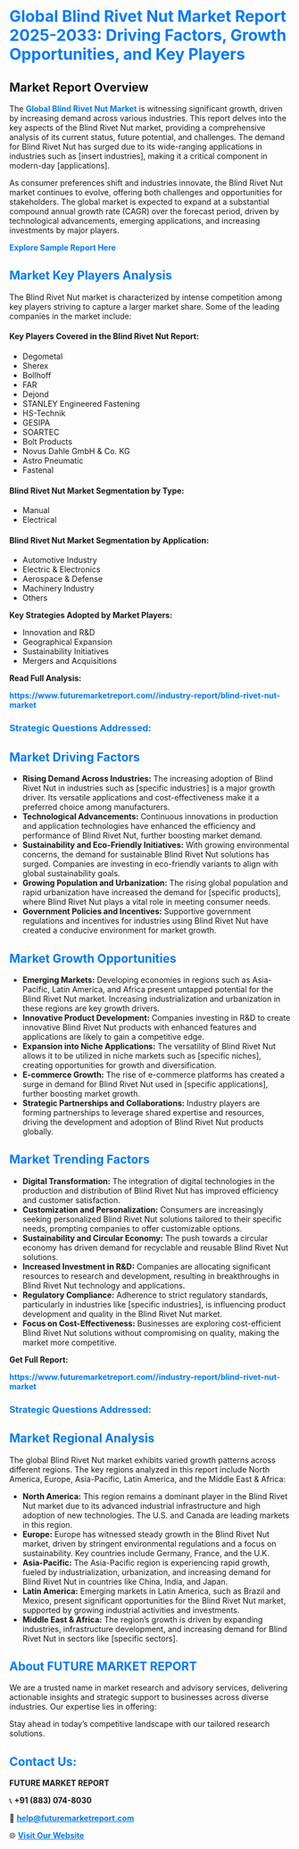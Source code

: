 <h1 style="color: #007BFF;">Global Blind Rivet Nut Market Report 2025-2033: Driving Factors, Growth Opportunities, and Key Players</h1>

<section id="overview">
<h2>Market Report Overview</h2>
<p>The <a href="https://www.futuremarketreport.com//industry-report/blind-rivet-nut-market" style="color: #007BFF; text-decoration: none;"><strong>Global Blind Rivet Nut Market</strong></a> is witnessing significant growth, driven by increasing demand across various industries. This report delves into the key aspects of the Blind Rivet Nut market, providing a comprehensive analysis of its current status, future potential, and challenges. The demand for Blind Rivet Nut has surged due to its wide-ranging applications in industries such as [insert industries], making it a critical component in modern-day [applications].</p>
<p>As consumer preferences shift and industries innovate, the Blind Rivet Nut market continues to evolve, offering both challenges and opportunities for stakeholders. The global market is expected to expand at a substantial compound annual growth rate (CAGR) over the forecast period, driven by technological advancements, emerging applications, and increasing investments by major players.</p>
</section>

<section id="overview">
<p><a href="https://www.futuremarketreport.com//request-sample/reportId=59110" style="color: #007BFF; text-decoration: none;"><strong>Explore Sample Report Here</strong></a></p>
</section>

<section id="key-players">
<h2 style="color: #007BFF;">Market Key Players Analysis</h2>
<p>The Blind Rivet Nut market is characterized by intense competition among key players striving to capture a larger market share. Some of the leading companies in the market include:</p>
<h4>Key Players Covered in the Blind Rivet Nut Report:</h4>
<ul><li>Degometal</li><li>Sherex</li><li>Bollhoff</li><li>FAR</li><li>Dejond</li><li>STANLEY Engineered Fastening</li><li>HS-Technik</li><li>GESIPA</li><li>SOARTEC</li><li>Bolt Products</li><li>Novus Dahle GmbH &amp; Co. KG</li><li>Astro Pneumatic</li><li>Fastenal</li></ul>
<h4>Blind Rivet Nut Market Segmentation by Type:</h4>
<ul><li>Manual</li><li>Electrical</li></ul>

<h4>Blind Rivet Nut Market Segmentation by Application:</h4>
<ul><li>Automotive Industry</li><li>Electric &amp; Electronics</li><li>Aerospace &amp; Defense</li><li>Machinery Industry</li><li>Others</li></ul>
<p><strong>Key Strategies Adopted by Market Players:</strong></p>
<ul>
<li>Innovation and R&D</li>
<li>Geographical Expansion</li>
<li>Sustainability Initiatives</li>
<li>Mergers and Acquisitions</li>
</ul>
</section>

<section>
<p><strong>Read Full Analysis: </strong></p><a href="https://www.futuremarketreport.com//industry-report/blind-rivet-nut-market" style="color: #007BFF; text-decoration: none;"><strong>https://www.futuremarketreport.com//industry-report/blind-rivet-nut-market</strong></a>
<h3 style="color: #007BFF;">Strategic Questions Addressed:</h3>
</section>

<section id="driving-factors">
<h2 style="color: #007BFF;">Market Driving Factors</h2>
<ul>
<li><strong>Rising Demand Across Industries:</strong> The increasing adoption of Blind Rivet Nut in industries such as [specific industries] is a major growth driver. Its versatile applications and cost-effectiveness make it a preferred choice among manufacturers.</li>
<li><strong>Technological Advancements:</strong> Continuous innovations in production and application technologies have enhanced the efficiency and performance of Blind Rivet Nut, further boosting market demand.</li>
<li><strong>Sustainability and Eco-Friendly Initiatives:</strong> With growing environmental concerns, the demand for sustainable Blind Rivet Nut solutions has surged. Companies are investing in eco-friendly variants to align with global sustainability goals.</li>
<li><strong>Growing Population and Urbanization:</strong> The rising global population and rapid urbanization have increased the demand for [specific products], where Blind Rivet Nut plays a vital role in meeting consumer needs.</li>
<li><strong>Government Policies and Incentives:</strong> Supportive government regulations and incentives for industries using Blind Rivet Nut have created a conducive environment for market growth.</li>
</ul>
</section>

<section id="growth-opportunities">
<h2 style="color: #007BFF;">Market Growth Opportunities</h2>
<ul>
<li><strong>Emerging Markets:</strong> Developing economies in regions such as Asia-Pacific, Latin America, and Africa present untapped potential for the Blind Rivet Nut market. Increasing industrialization and urbanization in these regions are key growth drivers.</li>
<li><strong>Innovative Product Development:</strong> Companies investing in R&D to create innovative Blind Rivet Nut products with enhanced features and applications are likely to gain a competitive edge.</li>
<li><strong>Expansion into Niche Applications:</strong> The versatility of Blind Rivet Nut allows it to be utilized in niche markets such as [specific niches], creating opportunities for growth and diversification.</li>
<li><strong>E-commerce Growth:</strong> The rise of e-commerce platforms has created a surge in demand for Blind Rivet Nut used in [specific applications], further boosting market growth.</li>
<li><strong>Strategic Partnerships and Collaborations:</strong> Industry players are forming partnerships to leverage shared expertise and resources, driving the development and adoption of Blind Rivet Nut products globally.</li>
</ul>
</section>

<section id="trending-factors">
<h2 style="color: #007BFF;">Market Trending Factors</h2>
<ul>
<li><strong>Digital Transformation:</strong> The integration of digital technologies in the production and distribution of Blind Rivet Nut has improved efficiency and customer satisfaction.</li>
<li><strong>Customization and Personalization:</strong> Consumers are increasingly seeking personalized Blind Rivet Nut solutions tailored to their specific needs, prompting companies to offer customizable options.</li>
<li><strong>Sustainability and Circular Economy:</strong> The push towards a circular economy has driven demand for recyclable and reusable Blind Rivet Nut solutions.</li>
<li><strong>Increased Investment in R&D:</strong> Companies are allocating significant resources to research and development, resulting in breakthroughs in Blind Rivet Nut technology and applications.</li>
<li><strong>Regulatory Compliance:</strong> Adherence to strict regulatory standards, particularly in industries like [specific industries], is influencing product development and quality in the Blind Rivet Nut market.</li>
<li><strong>Focus on Cost-Effectiveness:</strong> Businesses are exploring cost-efficient Blind Rivet Nut solutions without compromising on quality, making the market more competitive.</li>
</ul>
</section>

<section>
<p><strong>Get Full Report: </strong></p><a href="https://www.futuremarketreport.com//industry-report/blind-rivet-nut-market" style="color: #007BFF; text-decoration: none;"><strong>https://www.futuremarketreport.com//industry-report/blind-rivet-nut-market</strong></a>
<h3 style="color: #007BFF;">Strategic Questions Addressed:</h3>
</section>


<section id="regional-analysis">
<h2 style="color: #007BFF;">Market Regional Analysis</h2>
<p>The global Blind Rivet Nut market exhibits varied growth patterns across different regions. The key regions analyzed in this report include North America, Europe, Asia-Pacific, Latin America, and the Middle East & Africa:</p>
<ul>
<li><strong>North America:</strong> This region remains a dominant player in the Blind Rivet Nut market due to its advanced industrial infrastructure and high adoption of new technologies. The U.S. and Canada are leading markets in this region.</li>
<li><strong>Europe:</strong> Europe has witnessed steady growth in the Blind Rivet Nut market, driven by stringent environmental regulations and a focus on sustainability. Key countries include Germany, France, and the U.K.</li>
<li><strong>Asia-Pacific:</strong> The Asia-Pacific region is experiencing rapid growth, fueled by industrialization, urbanization, and increasing demand for Blind Rivet Nut in countries like China, India, and Japan.</li>
<li><strong>Latin America:</strong> Emerging markets in Latin America, such as Brazil and Mexico, present significant opportunities for the Blind Rivet Nut market, supported by growing industrial activities and investments.</li>
<li><strong>Middle East & Africa:</strong> The region’s growth is driven by expanding industries, infrastructure development, and increasing demand for Blind Rivet Nut in sectors like [specific sectors].</li>
</ul>
</section>

<footer>
<h2 style="color: #007BFF;">About FUTURE MARKET REPORT</h2>
<p>We are a trusted name in market research and advisory services, delivering actionable insights and strategic support to businesses across diverse industries. Our expertise lies in offering:</p>

<p>Stay ahead in today’s competitive landscape with our tailored research solutions.</p>

<h2 style="color: #007BFF;">Contact Us:</h2>
<p><strong>FUTURE MARKET REPORT</strong></p>
<p>📞 <strong>+91 (883) 074-8030</strong></p>
<p>📧 <strong><a href="mailto:help@futuremarketreport.com" style="color: #007BFF;">help@futuremarketreport.com</a></strong></p>
<p>🌐 <strong><a href="https://www.futuremarketreport.com/" style="color: #007BFF;">Visit Our Website</a></strong></p>
</footer>
